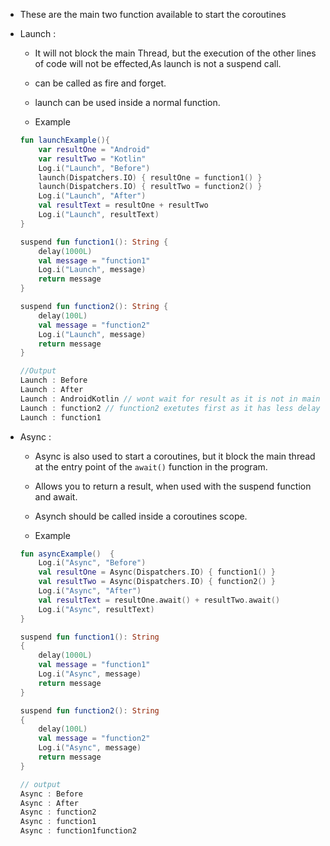 - These are the main two function available to start the coroutines

- Launch :
	- It will not block the main Thread, but the execution of the other lines of code will not be effected,As launch is not a suspend call.

	- can be called as fire and forget.

	- launch can be used inside a normal function.

	- Example
	```kotlin 
	fun launchExample(){ 
  		var resultOne = "Android"
		var resultTwo = "Kotlin"
		Log.i("Launch", "Before") 
		launch(Dispatchers.IO) { resultOne = function1() } 
		launch(Dispatchers.IO) { resultTwo = function2() } 
		Log.i("Launch", "After") 
		val resultText = resultOne + resultTwo 
		Log.i("Launch", resultText) 
	} 
  
	suspend fun function1(): String { 
		delay(1000L) 
		val message = "function1"
		Log.i("Launch", message) 
		return message 
	} 
  
	suspend fun function2(): String { 
		delay(100L) 
		val message = "function2"
		Log.i("Launch", message) 
		return message 
	}

	//Output
	Launch : Before
	Launch : After
	Launch : AndroidKotlin // wont wait for result as it is not in main thread.
	Launch : function2 // function2 exetutes first as it has less delay
	Launch : function1
	```


- Async :
	- Async is also used to start a coroutines, but it block the main thread at the entry point of the `await()` function in the program.

	- Allows you to return a result, when used with the suspend function and await.

	- Asynch should be called inside a coroutines scope.

	- Example 
	```kotlin
	fun asyncExample()  { 
		Log.i("Async", "Before") 
		val resultOne = Async(Dispatchers.IO) { function1() } 
		val resultTwo = Async(Dispatchers.IO) { function2() } 
		Log.i("Async", "After") 
		val resultText = resultOne.await() + resultTwo.await() 
		Log.i("Async", resultText) 
	} 
  
	suspend fun function1(): String  
	{ 
		delay(1000L) 
		val message = "function1"
		Log.i("Async", message) 
		return message 
	} 
  
	suspend fun function2(): String  
	{ 
		delay(100L) 
		val message = "function2"
		Log.i("Async", message) 
		return message 
	}

	// output
	Async : Before
	Async : After
	Async : function2
	Async : function1
	Async : function1function2
	```
